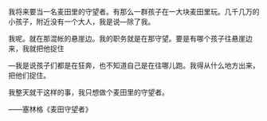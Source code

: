 我将来要当一名麦田里的守望者。有那么一群孩子在一大块麦田里玩。几千几万的小孩子，附近没有一个大人，我是说—除了我。

我呢。就在那混帐的悬崖边。我的职务就是在那守望。要是有哪个孩子往悬崖边来，我就把他捉住

—我是说孩子们都是在狂奔，也不知道自己是在往哪儿跑。我得从什么地方出来，把他们捉住。

我整天就干这样的事，我只想做个麦田里的守望者。

——塞林格《麦田守望者》
